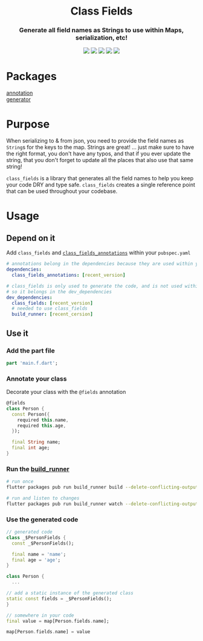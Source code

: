 <p align="center">
<h1 align="center">Class Fields</h1>
<h3 align="center">Generate all field names as Strings to use within Maps, serialization, etc!</h3>
</p>

<p align="center">
<a href="https://pub.dev/packages/class_fields"><img src="https://img.shields.io/pub/v/class_fields.svg" ></a>
<a href="https://github.com/mrgnhnt96/class_fields"><img src="https://img.shields.io/github/stars/mrgnhnt96/class_fields.svg?style=flat&logo=github&colorB=deeppink&label=stars" ></a>
<a href="https://pub.dev/packages/very_good_analysis"><img src="https://img.shields.io/badge/style-very_good_analysis-B22C89.svg" ></a>
<a href="https://github.com/tenhobi/effective_dart"><img src="https://img.shields.io/badge/style-effective_dart-40c4ff.svg" ></a>
<a href="https://opensource.org/licenses/MIT"><img src="https://img.shields.io/badge/license-MIT-blue.svg" ></a>
</p>

# Packages

[annotation]\
[generator]

# Purpose

When serializing to & from json, you need to provide the field names as `String`s for the keys to the map. Strings are great! ... just make sure to have the right format, you don't have any typos, and that if you ever update the string, that you don't forget to update all the places that also use that same string!

`class_fields` is a library that generates all the field names to help you keep your code DRY and type safe. `class_fields` creates a single reference point that can be used throughout your codebase.

# Usage

## Depend on it

Add `class_fields` and [`class_fields_annotations`][annotation] within your `pubspec.yaml`

```yaml
# annotations belong in the dependencies because they are used within your code
dependencies:
  class_fields_annotations: [recent_version]

# class_fields is only used to generate the code, and is not used within your codebase
# so it belongs in the dev_dependencies
dev_dependencies:
  class_fields: [recent_version]
  # needed to use class_fields
  build_runner: [recent_cersion]
```

## Use it

### Add the part file

```dart
part 'main.f.dart';
```

### Annotate your class

Decorate your class with the `@fields` annotation

```dart
@fields
class Person {
  const Person({
    required this.name,
    required this.age,
  });

  final String name;
  final int age;
}
```

### Run the [build_runner]

```bash
# run once
flutter packages pub run build_runner build --delete-conflicting-outputs

# run and listen to changes
flutter packages pub run build_runner watch --delete-conflicting-outputs

```

### Use the generated code

```dart
// generated code
class _$PersonFields {
  const _$PersonFields();

  final name = 'name';
  final age = 'age';
}
```

```dart
class Person {
  ...

// add a static instance of the generated class
static const fields = _$PersonFields();
}
```

```dart
// somewhere in your code
final value = map[Person.fields.name];

map[Person.fields.name] = value
```

[annotation]: https://pub.dev/packages/class_fields_annotation
[generator]: https://pub.dev/packages/class_fields
[build_runner]: https://pub.dev/packages/build_runner
